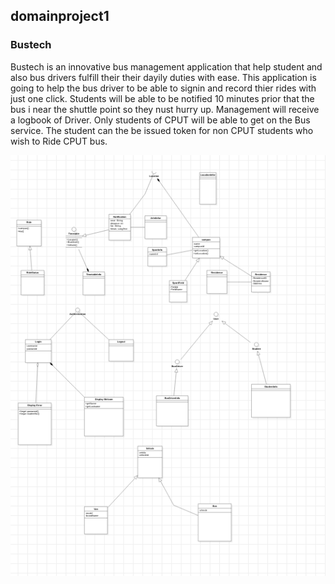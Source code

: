 ##  domainproject1

### Bustech

<p/>Bustech is an innovative bus management application that help student and also bus drivers fulfill their their dayily duties with ease. This application is going to help the bus driver to be able to signin and record thier rides with just one click. Students will be able to be notified 10 minutes prior that the bus i near the shuttle point so they nust hurry up. Management will receive a logbook of Driver. Only students of CPUT will be able to get on the Bus service. The student can the be issued token for non CPUT students who wish to Ride CPUT bus.
 
</p>






![](image4.png)